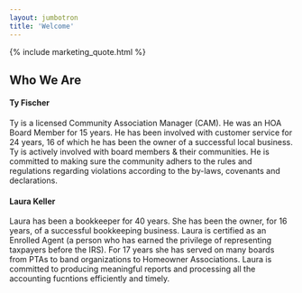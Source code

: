 ```yaml
---
layout: jumbotron
title: 'Welcome'
---
```

{% include marketing_quote.html %}

## Who We Are

#### Ty Fischer
Ty is a licensed Community Association Manager (CAM). He was an HOA Board Member for 15 
years. He has been involved with customer service for 24 years, 16 of which he has been the 
owner of a successful local business. Ty is actively involved with board members & their communities. 
He is committed to making sure the community adhers to the rules and regulations regarding violations
according to the by-laws, covenants and declarations.

#### Laura Keller
Laura has been a bookkeeper for 40 years. She has been the owner, for 16 years, of a successful
bookkeeping business. Laura is certified as an Enrolled Agent (a person who has earned the privilege
of representing taxpayers before the IRS). For 17 years she has served on many boards from PTAs to band
organizations to Homeowner Associations. Laura is committed to producing meaningful reports and
processing all the accounting fucntions efficiently and timely.
